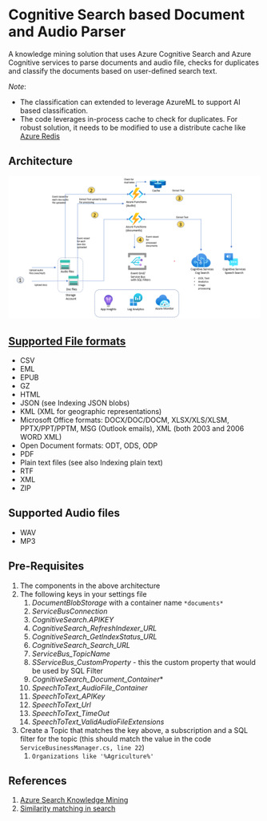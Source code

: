 # Cognitive Search based Document and Audio Parser

A knowledge mining solution that uses Azure Cognitive Search and Azure Cognitive services to parse documents and audio file,  checks for duplicates and classify the documents based on user-defined search text.

*Note*:
- The classification can extended to leverage AzureML to support AI based classification.
- The code leverages in-process cache to check for duplicates. For robust solution, it needs to be modified to use a distribute cache like [Azure Redis](https://docs.microsoft.com/en-us/azure/azure-cache-for-redis/cache-dotnet-core-quickstart)

## Architecture

![Document Parser](DocumentParser_Architecture.png)

## [Supported File formats](https://docs.microsoft.com/en-us/azure/search/search-howto-indexing-azure-blob-storage#supported-document-formats)
- CSV
- EML
- EPUB
- GZ
- HTML
- JSON (see Indexing JSON blobs)
- KML (XML for geographic representations)
- Microsoft Office formats: DOCX/DOC/DOCM, XLSX/XLS/XLSM, PPTX/PPT/PPTM, MSG (Outlook emails), XML (both 2003 and 2006 WORD XML)
- Open Document formats: ODT, ODS, ODP
- PDF
- Plain text files (see also Indexing plain text)
- RTF
- XML
- ZIP

## Supported Audio files
- WAV
- MP3

## Pre-Requisites
1. The components in the above architecture
2. The following keys in your settings file
   1. *DocumentBlobStorage* with a container name `*documents*`
   2. *ServiceBusConnection*
   3. *CognitiveSearch.APIKEY*
   4. *CognitiveSearch_RefreshIndexer_URL*
   5. *CognitiveSearch_GetIndexStatus_URL*
   6. *CognitiveSearch_Search_URL*
   7. *ServiceBus_TopicName*
   8. *SServiceBus_CustomProperty*  - this the custom property that would be used by SQL Filter
   9. *CognitiveSearch_Document_Container**
   10. *SpeechToText_AudioFile_Container*
   11. *SpeechToText_APIKey*
   12. *SpeechToText_Url*
   13. *SpeechToText_TimeOut*
   14. *SpeechToText_ValidAudioFileExtensions*
3. Create a Topic that matches the key above, a subscription  and a SQL filter for the topic (this should match the value in the code `ServiceBusinessManager.cs, line 22`)
   1. `Organizations like '%Agriculture%'`

## References
1. [Azure Search Knowledge Mining](https://github.com/Azure-Samples/azure-search-knowledge-mining)
2. [Similarity matching in search](https://docs.microsoft.com/en-us/azure/search/index-similarity-and-scoring)